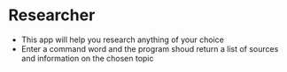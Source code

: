 # Researcher

- This app will help you research anything of your choice
- Enter a command word and the program shoud return a list of sources and information on the chosen topic
